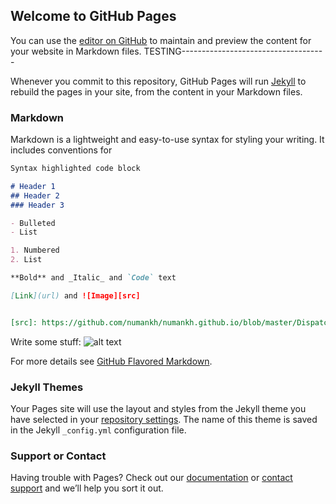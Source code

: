 ## Welcome to GitHub Pages

You can use the [editor on GitHub](https://github.com/numankh/DispatchAnalysis/edit/master/README.md) to maintain and preview the content for your website in Markdown files. TESTING------------------------------------

Whenever you commit to this repository, GitHub Pages will run [Jekyll](https://jekyllrb.com/) to rebuild the pages in your site, from the content in your Markdown files.

### Markdown

Markdown is a lightweight and easy-to-use syntax for styling your writing. It includes conventions for

```markdown
Syntax highlighted code block

# Header 1
## Header 2
### Header 3

- Bulleted
- List

1. Numbered
2. List

**Bold** and _Italic_ and `Code` text

[Link](url) and ![Image][src]


[src]: https://github.com/numankh/numankh.github.io/blob/master/Dispatch%20Unit%20Drive%20Time.png
```

Write some stuff: 
![alt text](https://github.com/numankh/numankh.github.io/blob/master/Dispatch%20Unit%20Drive%20Time.png "Logo Title Text 1")




For more details see [GitHub Flavored Markdown](https://guides.github.com/features/mastering-markdown/).

### Jekyll Themes

Your Pages site will use the layout and styles from the Jekyll theme you have selected in your [repository settings](https://github.com/numankh/DispatchAnalysis/settings). The name of this theme is saved in the Jekyll `_config.yml` configuration file.

### Support or Contact

Having trouble with Pages? Check out our [documentation](https://help.github.com/categories/github-pages-basics/) or [contact support](https://github.com/contact) and we’ll help you sort it out.
